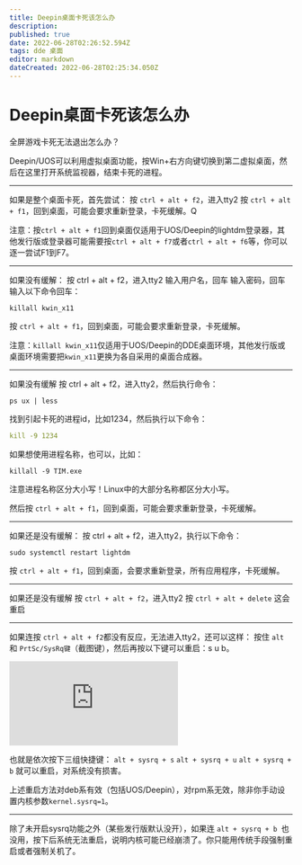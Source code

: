 ```yaml
---
title: Deepin桌面卡死该怎么办
description: 
published: true
date: 2022-06-28T02:26:52.594Z
tags: dde 桌面
editor: markdown
dateCreated: 2022-06-28T02:25:34.050Z
---
```


# Deepin桌面卡死该怎么办
全屏游戏卡死无法退出怎么办？

Deepin/UOS可以利用虚拟桌面功能，按Win+右方向键切换到第二虚拟桌面，然后在这里打开系统监视器，结束卡死的进程。

------

如果是整个桌面卡死，首先尝试：
按 `ctrl + alt + f2`，进入tty2
按 `ctrl + alt + f1`，回到桌面，可能会要求重新登录，卡死缓解。Q

注意：按`ctrl + alt + f1`回到桌面仅适用于UOS/Deepin的lightdm登录器，其他发行版或登录器可能需要按`ctrl + alt + f7`或者`ctrl + alt + f6`等，你可以逐一尝试F1到F7。

------

如果没有缓解：
按 ctrl + alt + f2，进入tty2
输入用户名，回车
输入密码，回车
输入以下命令回车：

```undefined
killall kwin_x11
```

按 `ctrl + alt + f1`，回到桌面，可能会要求重新登录，卡死缓解。

注意：`killall kwin_x11`仅适用于UOS/Deepin的DDE桌面环境，其他发行版或桌面环境需要把`kwin_x11`更换为各自采用的桌面合成器。

------

如果没有缓解
按 ctrl + alt + f2，进入tty2，然后执行命令：

```undefined
ps ux | less
```

找到引起卡死的进程id，比如1234，然后执行以下命令：

```yaml
kill -9 1234
```

如果想使用进程名称，也可以，比如：

```undefined
killall -9 TIM.exe
```

注意进程名称区分大小写！Linux中的大部分名称都区分大小写。

然后按 `ctrl + alt + f1`，回到桌面，可能会要求重新登录，卡死缓解。

------

如果还是没有缓解：
按 ctrl + alt + f2，进入tty2，执行以下命令：

```undefined
sudo systemctl restart lightdm
```

按 `ctrl + alt + f1`，回到桌面，会要求重新登录，所有应用程序，卡死缓解。

------

如果还是没有缓解
按 `ctrl + alt + f2`，进入tty2
按 `ctrl + alt + delete`
这会重启

------

如果连按 `ctrl + alt + f2`都没有反应，无法进入tty2，还可以这样：
按住 `alt` 和 `PrtSc/SysRq键`（截图键），然后再按以下键可以重启：s u b。

![1](https://hu60.cn/q.php/link.img.html?url64=aHR0cDovL2ZpbGUuaHU2MC5jbi9maWxlL2hhc2gvcG5nLzYyNDcwM2I2MjFlZTIzZmQ3ODdmMDc3YTRlOThmZmQ4MTQ4NjI3LnBuZw..)

也就是依次按下三组快捷键：
`alt + sysrq + s`
`alt + sysrq + u`
`alt + sysrq + b`
就可以重启，对系统没有损害。

上述重启方法对deb系有效（包括UOS/Deepin），对rpm系无效，除非你手动设置内核参数`kernel.sysrq=1`。

------

除了未开启sysrq功能之外（某些发行版默认没开），如果连 `alt + sysrq + b `也没用，按下后系统无法重启，说明内核可能已经崩溃了。你只能用传统手段强制重启或者强制关机了。